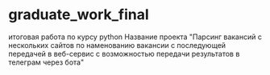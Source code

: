 # graduate_work_final
итоговая работа по курсу  python
Название проекта
"Парсинг вакансий с нескольких сайтов по наменованию вакансии
с последующей передачей в веб-сервис c возможностью передачи результатов в телеграм через бота"

